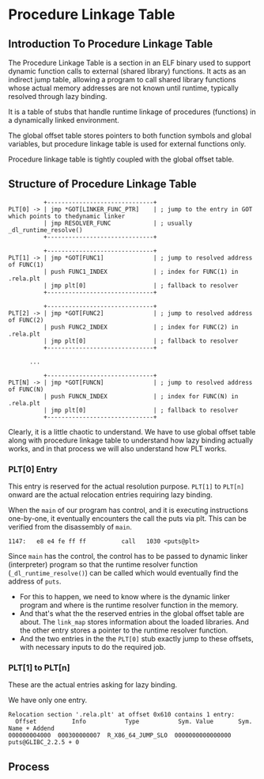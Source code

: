 # Procedure Linkage Table

## Introduction To Procedure Linkage Table

The Procedure Linkage Table is a section in an ELF binary used to support dynamic function calls to external (shared library) functions. It acts as an indirect jump table, allowing a program to call shared library functions whose actual memory addresses are not known until runtime, typically resolved through lazy binding.

It is a table of stubs that handle runtime linkage of procedures (functions) in a dynamically linked environment.

The global offset table stores pointers to both function symbols and global variables, but procedure linkage table is used for external functions only.

Procedure linkage table is tightly coupled with the global offset table.

## Structure of Procedure Linkage Table

```
          +------------------------------+
PLT[0] -> | jmp *GOT[LINKER_FUNC_PTR]    | ; jump to the entry in GOT which points to thedynamic linker
          | jmp RESOLVER_FUNC            | ; usually _dl_runtime_resolve()
          +------------------------------+

          +------------------------------+
PLT[1] -> | jmp *GOT[FUNC1]              | ; jump to resolved address of FUNC(1)
          | push FUNC1_INDEX             | ; index for FUNC(1) in .rela.plt
          | jmp plt[0]                   | ; fallback to resolver
          +------------------------------+

          +------------------------------+
PLT[2] -> | jmp *GOT[FUNC2]              | ; jump to resolved address of FUNC(2)
          | push FUNC2_INDEX             | ; index for FUNC(2) in .rela.plt
          | jmp plt[0]                   | ; fallback to resolver
          +------------------------------+

      ...

          +------------------------------+
PLT[N] -> | jmp *GOT[FUNCN]              | ; jump to resolved address of FUNC(N)
          | push FUNCN_INDEX             | ; index for FUNC(N) in .rela.plt
          | jmp plt[0]                   | ; fallback to resolver
          +------------------------------+
```

Clearly, it is a little chaotic to understand. We have to use global offset table along with procedure linkage table to understand how lazy binding actually works, and in that process we will also understand how PLT works.

### PLT\[0] Entry

This entry is reserved for the actual resolution purpose. `PLT[1]` to `PLT[n]` onward are the actual relocation entries requiring lazy binding.

When the `main` of our program has control, and it is executing instructions one-by-one, it eventually encounters the call the puts via plt. This can be verified from the disassembly of `main`.

```
1147:	e8 e4 fe ff ff       	call   1030 <puts@plt>
```

Since `main` has the control, the control has to be passed to dynamic linker (interpreter) program so that the runtime resolver function (`_dl_runtime_resolve()`) can be called which would eventually find the address of `puts`.

* For this to happen, we need to know where is the dynamic linker program and where is the runtime resolver function in the memory.
* And that's what the the reserved entries in the global offset table are about. The `link_map` stores information about the loaded libraries. And the other entry stores a pointer to the runtime resolver function.
* And the two entries in the the `PLT[0]` stub exactly jump to these offsets, with necessary inputs to do the required job.

### PLT\[1] to PLT\[n]

These are the actual entries asking for lazy binding.

We have only one entry.

```
Relocation section '.rela.plt' at offset 0x610 contains 1 entry:
  Offset          Info           Type           Sym. Value       Sym. Name + Addend
000000004000  000300000007  R_X86_64_JUMP_SLO  0000000000000000  puts@GLIBC_2.2.5 + 0
```

## Process









